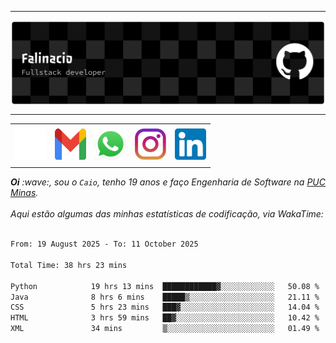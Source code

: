 -----

<div>
<img align="center" alt="Header" src="img/github-header-banner.png"/>
</div>

-----

<div align="center">
<table>
<tr>
 <td align="center" colspan="11"></td>
</tr> 
<tr>

<td><a href="https://github.com/caiofalsantos" target="_blank"><img src="img/github2.png" width="50px" height="50px"/></a>
</td>
<td><a href="mailto:caiofalinacio@gmail.com" target="_blank"><img src="img/gmail3.png" width="50px" height="50px"/></a>
</td>
<td><a href="https://wa.me/5531995597489" target="_blank"><img src="img/wpp2.png" width="50px" height="50px"/></a>
</td>
<td><a href="https://www.instagram.com/caiofalinacio/" target="_blank"><img src="img/insta2.png" width="50px" height="50px"/></a>
</td>
<td><a href="https://www.linkedin.com/in/caio-falinacio-464b18357" target="_blank"><img src="img/linkedin2.png" width="50px" height="50px"/></a>
</td>

</tr>
<tr>
 <td align="center" colspan="11"></td>
</tr> 
</table>
</div>

<div align="justify">
<i><b>Oi</b> :wave:, sou o <code>Caio</code>, tenho 19 anos e faço Engenharia de Software na <a href="https://www.pucminas.br/" target="_blank">PUC Minas</a>.</i> 
<i><br><br>Aqui estão algumas das minhas estatísticas de codificação, via WakaTime:</i>
</div>
<br>
<!--START_SECTION:waka-->

```txt
From: 19 August 2025 - To: 11 October 2025

Total Time: 38 hrs 23 mins

Python            19 hrs 13 mins  ████████████▓░░░░░░░░░░░░   50.08 %
Java              8 hrs 6 mins    █████▒░░░░░░░░░░░░░░░░░░░   21.11 %
CSS               5 hrs 23 mins   ███▓░░░░░░░░░░░░░░░░░░░░░   14.04 %
HTML              3 hrs 59 mins   ██▓░░░░░░░░░░░░░░░░░░░░░░   10.42 %
XML               34 mins         ▒░░░░░░░░░░░░░░░░░░░░░░░░   01.49 %
```

<!--END_SECTION:waka-->







